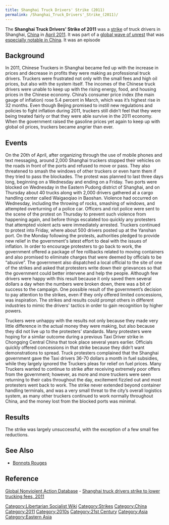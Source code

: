 ```yaml
---
title: Shanghai Truck Drivers' Strike (2011)
permalink: /Shanghai_Truck_Drivers'_Strike_(2011)/
---
```


The **Shanghai Truck Drivers' Strike of 2011** was a
[strike](List_of_Strikes.md "wikilink") of truck drivers in Shanghai,
[China](China.md "wikilink") in [April
2011](Timeline_of_Libertarian_Socialism_in_Eastern_Asia.md "wikilink"). It
was part of a [global wave of
unrest](Revolutions_of_2008_-_2014.md "wikilink") that was [especially
notable in China](Chinese_Protest_Wave_(2007_-_2014).md "wikilink"). It was
an episode

## Background

In 2011, Chinese Truckers in Shanghai became fed up with the increase in
prices and decrease in profits they were making as professional truck
drivers. Truckers were frustrated not only with the small fees and high
oil prices, but also with the system itself. The incomes of the Chinese
truck drivers were unable to keep up with the rising energy, food, and
housing prices in the Chinese economy. China’s consumer price index (the
main gauge of inflation) rose 5.4 percent in March, which was it’s
highest rise in 32 months. Even though Beijing promised to instill new
regulations and policies to fight inflation during 2011, truckers still
didn’t feel that they were being treated fairly or that they were able
survive in the 2011 economy. When the government raised the gasoline
prices yet again to keep up with global oil prices, truckers became
angrier than ever.

## Events

On the 20th of April, after organizing through the use of mobile phones
and text messaging, around 2,000 Shanghai truckers stopped their
vehicles on the roads in front of the ports and refused to move or pass.
They also threatened to smash the windows of other truckers or even harm
them if they tried to pass the blockades. The protest was planned to
last three days long, beginning on a Wednesday and ending on a Friday.
Two ports were blocked on Wednesday in the Eastern Pudong district of
Shanghai, and on Thursday about 40 trucks along with 2,000 drivers
gathered at a cargo handling center called Waigaoqiao in Baoshan.
Violence had occurred on Wednesday, including the throwing of rocks,
smashing of windows, and attempted overturning of a police car. Officers
and riot police were sent to the scene of the protest on Thursday to
prevent such violence from happening again, and before things escalated
too quickly any protesters that attempted violent acts were immediately
arrested. Truckers continued to protest into Friday, where about 500
drivers posted up at the Yanshan port. On the Monday following the
protests, authorities pledged to provide new relief in the government's
latest effort to deal with the issues of inflation. In order to
encourage protesters to go back to work, the government offered a
package of fee rollbacks related to moving containers and also promised
to eliminate charges that were deemed by officials to be “abusive”. The
government also dispatched a local official to the site of one of the
strikes and asked that protesters write down their grievances so that
the government could better intervene and help the people. Although few
drivers were happy with this result because it only saved them several
dollars a day when the numbers were broken down, there was a bit of
success to the campaign. One possible result of the government’s
decision to pay attention to the strikes, even if they only offered
limited concessions, was inspiration. The strikes and results could
prompt others in different industries to mimic the drivers' tactics in
order to gain recognition by higher powers.

Truckers were unhappy with the results not only because they made very
little difference in the actual money they were making, but also because
they did not live up to the protesters’ standards. Many protesters were
hoping for a similar outcome during a previous Taxi Driver strike in
Chongqing Central China that took place several years earlier. Officials
quickly offered concessions in that strike because they didn’t want
demonstrations to spread. Truck protesters complained that the Shanghai
government gave the Taxi drivers 36-70 dollars a month in fuel
subsidies, while they largely ignored the Truckers pleas for relief on
fuel prices. Many Truckers wanted to continue to strike after receiving
extremely poor offers from the government; however, as more and more
truckers were seen returning to their cabs throughout the day,
excitement fizzled out and most protesters went back to work. The strike
never extended beyond container handling terminals, and was a very small
threat to the city’s overall logistics system, as many other truckers
continued to work normally throughout China, and the money lost from the
blocked ports was minimal.

## Results

The strike was largely unsuccessful, with the exception of a few small
fee reductions.

## See Also

- [Bonnots Rouges](Bonnots_Rouges.md "wikilink")

## Reference

[Global Nonviolent Action
Database](Global_Nonviolent_Action_Database.md "wikilink") - [Shanghai
truck drivers strike to lower trucking fees,
2011](https://nvdatabase.swarthmore.edu/content/shanghai-truck-drivers-strike-lower-trucking-fees-2011)

[Category:Libertarian Socialist
Wiki](Category:Libertarian_Socialist_Wiki.md "wikilink")
[Category:Strikes](Category:Strikes.md "wikilink")
[Category:China](Category:China.md "wikilink")
[Category:2011](Category:2011.md "wikilink")
[Category:2010s](Category:2010s.md "wikilink") [Category:21st
Century](Category:21st_Century.md "wikilink")
[Category:Asia](Category:Asia.md "wikilink") [Category:Eastern
Asia](Category:Eastern_Asia.md "wikilink")